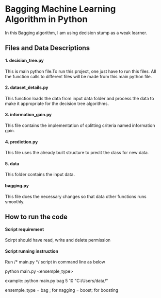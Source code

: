 # Bagging Machine Learning Algorithm in Python
In this Bagging algorithm, I am using decision stump as a weak learner.

## Files and Data Descriptions

#### 1. decision_tree.py  
This is main python file.To run this project, one just have to run this files. All the function calls to different files will be made from this main python file.

#### 2. dataset_details.py  
This function loads the data from input data folder and process the data to make it appropriate for the decision tree algorithms.

#### 3. information_gain.py  
This file contains the implementation of splitting criteria named information gain.

#### 4. prediction.py  
This file uses the already built structure to predit the class for new data.  

#### 5. data  
This folder contains the input data.

#### bagging.py
This file does the necessary changes so that data other functions runs smoothly.


## How to run the code  

#### Script requirement  
Scirpt should have read, write and delete permission

#### Script running instruction
Run /* main.py */ script in command line as below

python main.py <ensemple_type> <treeDeoth> <bags> <data folder path>

example: python main.py bag 5 10 "C:/Users/data/"

ensemple_type = bag ; for nagging
	      = boost; for boosting
